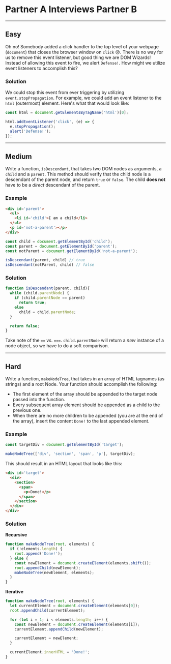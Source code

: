 # Partner A Interviews Partner B

---

## Easy

Oh no! Somebody added a click handler to the top level of your webpage (`document`) that closes the browser window on `click` ☹️. There is no way for us to remove this event listener, but good thing we are DOM Wizards! Instead of allowing this event to fire, we alert `Defense!`. How might we utilize event listeners to accomplish this?

### Solution

We could stop this event from ever triggering by utilizing `event.stopPropagation`. For example, we could add an event listener to the `html` (outermost) element. Here's what that would look like:

```js
const html = document.getElementsByTagName('html')[0];

html.addEventListener('click', (e) => {
  e.stopPropagation();
  alert('Defense!');
});
```

---

## Medium


Write a function, `isDescendant`, that takes two DOM nodes as arguments, a `child` and a `parent`. This method should verify that the child node is a descendant of the parent node, and return `true` or `false`. The child **does not** have to be a _direct_ descendant of the parent.

### Example

```html
<div id='parent'>
  <ul>
    <li id='child'>I am a child</li>
  </ul>
  <p id='not-a-parent'></p>
</div>
```

```js
const child = document.getElementById('child');
const parent = document.getElementById('parent');
const notParent = document.getElementById('not-a-parent');

isDescendant(parent, child) // true
isDescendant(notParent, child) // false
```

### Solution

```js
function isDescendant(parent, child){
  while (child.parentNode) {
    if (child.parentNode == parent)
      return true;
    else
      child = child.parentNode;
  }

  return false;
}
```

Take note of the `==` vs. `===`. `child.parentNode` will return a _new_ instance of a node object, so we have to do a soft comparison.

---

## Hard


Write a function, `makeNodeTree`, that takes in an array of HTML tagnames (as strings) and a root Node. Your function should accomplish the following:

+ The first element of the array should be appended to the target node passed into the function.
+ Every subsequent array element should be appended as a child to the previous one.
+ When there are no more children to be appended (you are at the end of the array), insert the content `Done!` to the last appended element.

### Example

```js
const targetDiv = document.getElementById('target');

makeNodeTree(['div', 'section', 'span', 'p'], targetDiv);
```

This should result in an HTML layout that looks like this:

```html
<div id='target'>
  <div>
    <section>
      <span>
        <p>Done!</p>
      </span>
    </section>
  </div>
</div>
```

### Solution

**Recursive**

```js
function makeNodeTree(root, elements) {
  if (!elements.length) {
    root.append('Done!');
  } else {
    const newElement = document.createElement(elements.shift());
    root.appendChild(newElement);
    makeNodeTree(newElement, elements);
  }
}
```

**Iterative**

```js
function makeNodeTree(root, elements) {
  let currentElement = document.createElement(elements[0]);
  root.appendChild(currentElement);

  for (let i = 1; i < elements.length; i++) {
    const newElement = document.createElement(elements[i]);
    currentElement.appendChild(newElement);

    currentElement = newElement;
  }

  currentElement.innerHTML = 'Done!';
}
```

